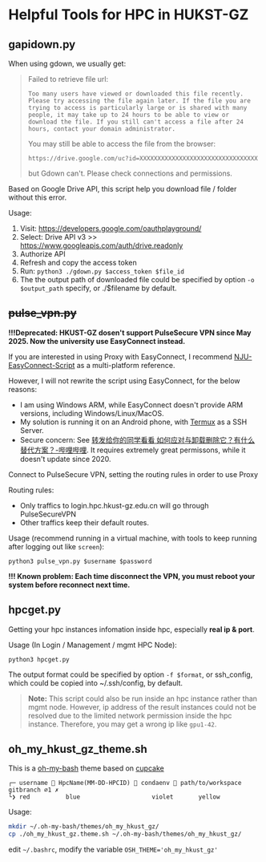 # Helpful Tools for HPC in HUKST-GZ

## gapidown.py

When using gdown, we usually get:

> Failed to retrieve file url:
>
>     Too many users have viewed or downloaded this file recently. Please try accessing the file again later. If the file you are trying to access is particularly large or is shared with many people, it may take up to 24 hours to be able to view or download the file. If you still can't access a file after 24 hours, contact your domain administrator.
>
> You may still be able to access the file from the browser:
>
>     https://drive.google.com/uc?id=XXXXXXXXXXXXXXXXXXXXXXXXXXXXXXXXX
>
> but Gdown can't. Please check connections and permissions.

Based on Google Drive API, this script help you download file / folder without this error.

Usage:

1. Visit: https://developers.google.com/oauthplayground/
2. Select: Drive API v3 >> https://www.googleapis.com/auth/drive.readonly
3. Authorize API
4. Refresh and copy the access token
5. Run: `python3 ./gdown.py $access_token $file_id`
6. The the output path of downloaded file could be specified by option `-o $output_path` specify, or ./$filename by default.

## ~~pulse_vpn.py~~

**!!!Deprecated: HKUST-GZ dosen't support PulseSecure VPN since May 2025. Now the university use EasyConnect instead.**

If you are interested in using Proxy with EasyConnect, I recommend [NJU-EasyConnect-Script](https://github.com/tangruize/NJU-EasyConnect-Script/) as a multi-platform reference.

However, I will not rewrite the script using EasyConnect, for the below reasons:
- I am using Windows ARM, while EasyConnect doesn't provide ARM versions, including Windows/Linux/MacOS.
- My solution is running it on an Android phone, with [Termux](https://termux.dev/en/) as a SSH Server.
- Secure concern: See [转发给你的同学看看 如何应对与卸载删除它？有什么替代方案？-哔哩哔哩](https://b23.tv/z356yuD). It requires extremely great permissons, while it doesn't update since 2020.

Connect to PulseSecure VPN, setting the routing rules in order to use Proxy

Routing rules:
- Only traffics to login.hpc.hkust-gz.edu.cn will go through PulseSecureVPN
- Other traffics keep their default routes.

Usage (recommend running in a virtual machine, with tools to keep running after logging out like `screen`):

`python3 pulse_vpn.py $username $password`

**!!! Known problem: Each time disconnect the VPN, you must reboot your system before reconnect next time.**

## hpcget.py

Getting your hpc instances infomation inside hpc, especially **real ip & port**.

Usage (In Login / Management / mgmt HPC Node):

`python3 hpcget.py`

The output format could be specified by option `-f $format`, or ssh_config, which could be copied into ~/.ssh/config, by default.

> **Note:**
> This script could also be run inside an hpc instance rather than mgmt node.
> However, ip address of the result instances could not be resolved due to the limited network permission inside the hpc instance.
> Therefore, you may get a wrong ip like `gpu1-42`.

## oh_my_hkust_gz_theme.sh

This is a [oh-my-bash](https://github.com/ohmybash/oh-my-bash) theme based on [cupcake](https://github.com/ohmybash/oh-my-bash/blob/master/themes/cupcake/cupcake.theme.sh)

```
┌─ username 🤖 HpcName(MM-DD-HPCID) 🐍 condaenv 📁 path/to/workspace gitbranch ⌀1 ✗
└❯ red          blue                    violet       yellow
```

Usage:

```bash
mkdir ~/.oh-my-bash/themes/oh_my_hkust_gz/
cp ./oh_my_hkust_gz.theme.sh ~/.oh-my-bash/themes/oh_my_hkust_gz/
```

edit `~/.bashrc`, modify the variable `OSH_THEME='oh_my_hkust_gz'`
